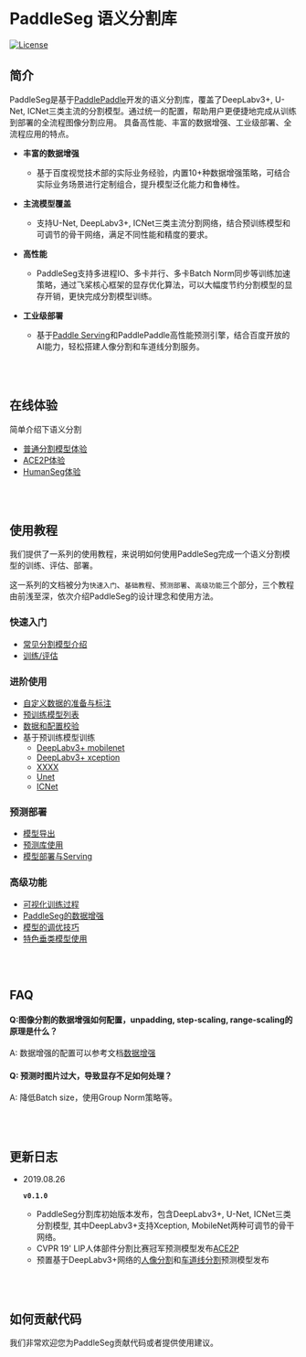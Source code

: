 # PaddleSeg 语义分割库

[![License](https://img.shields.io/badge/license-Apache%202-blue.svg)](LICENSE)

## 简介

PaddleSeg是基于[PaddlePaddle](https://www.paddlepaddle.org.cn)开发的语义分割库，覆盖了DeepLabv3+, U-Net, ICNet三类主流的分割模型。通过统一的配置，帮助用户更便捷地完成从训练到部署的全流程图像分割应用。
具备高性能、丰富的数据增强、工业级部署、全流程应用的特点。



- **丰富的数据增强**

  - 基于百度视觉技术部的实际业务经验，内置10+种数据增强策略，可结合实际业务场景进行定制组合，提升模型泛化能力和鲁棒性。
  
- **主流模型覆盖**

  - 支持U-Net, DeepLabv3+, ICNet三类主流分割网络，结合预训练模型和可调节的骨干网络，满足不同性能和精度的要求。

- **高性能**

  - PaddleSeg支持多进程IO、多卡并行、多卡Batch Norm同步等训练加速策略，通过飞桨核心框架的显存优化算法，可以大幅度节约分割模型的显存开销，更快完成分割模型训练。
  
- **工业级部署**

  - 基于[Paddle Serving](https://github.com/PaddlePaddle/Serving)和PaddlePaddle高性能预测引擎，结合百度开放的AI能力，轻松搭建人像分割和车道线分割服务。

</br>
</br>

## 在线体验

简单介绍下语义分割

* [普通分割模型体验]()
* [ACE2P体验]()
* [HumanSeg体验]()

</br>
</br>

## 使用教程

我们提供了一系列的使用教程，来说明如何使用PaddleSeg完成一个语义分割模型的训练、评估、部署。

这一系列的文档被分为`快速入门`、`基础教程`、`预测部署`、`高级功能`三个部分，三个教程由前浅至深，依次介绍PaddleSeg的设计理念和使用方法。

### 快速入门

* [常见分割模型介绍]()
* [训练/评估]()

### 进阶使用

* [自定义数据的准备与标注]()
* [预训练模型列表]()
* [数据和配置校验]()
* 基于预训练模型训练
  * [DeepLabv3+ mobilenet]()
  * [DeepLabv3+ xception]()
  * [XXXX]()
  * [Unet]()
  * [ICNet]()

### 预测部署

* [模型导出]()
* [预测库使用]()
* [模型部署与Serving]()

### 高级功能

* [可视化训练过程]()
* [PaddleSeg的数据增强]()
* [模型的调优技巧]()
* [特色垂类模型使用]()

</br>
</br>

## FAQ

#### Q:图像分割的数据增强如何配置，unpadding, step-scaling, range-scaling的原理是什么？

A: 数据增强的配置可以参考文档[数据增强](./docs/data_aug.md)

#### Q: 预测时图片过大，导致显存不足如何处理？

A: 降低Batch size，使用Group Norm策略等。

</br>
</br>

## 更新日志

* 2019.08.26

  **`v0.1.0`**
  * PaddleSeg分割库初始版本发布，包含DeepLabv3+, U-Net, ICNet三类分割模型, 其中DeepLabv3+支持Xception, MobileNet两种可调节的骨干网络。
  * CVPR 19' LIP人体部件分割比赛冠军预测模型发布[ACE2P](./contrib/ACE2P)
  * 预置基于DeepLabv3+网络的[人像分割](./contrib/HumanSeg/)和[车道线分割](./contrib/RoadLine)预测模型发布

</br>
</br>

## 如何贡献代码

我们非常欢迎您为PaddleSeg贡献代码或者提供使用建议。
